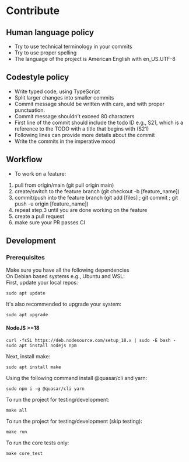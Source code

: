 # Contribute
## Human language policy
* Try to use technical terminology in your commits
* Try to use proper spelling
* The language of the project is American English with en_US.UTF-8
## Codestyle policy
* Write typed code, using TypeScript
* Split larger changes into smaller commits
* Commit message should be written with care, and with proper punctuation.
* Commit message shouldn't exceed 80 characters
* First line of the commit should include the todo ID e.g., S21, which is a reference to the TODO with a title that begins with (S21)
* Following lines can provide more details about the commit
* Write the commits in the imperative mood
## Workflow
* To work on a feature:
1. pull from origin/main (git pull origin main)
2. create/switch to the feature branch (git checkout -b [feature_name])
3. commit/push into the feature branch (git add [files] ; git commit ; git push -u origin [feature_name])
4. repeat step.3 until you are done working on the feature
4. create a pull request
5. make sure your PR passes CI
## Development
### Prerequisites
Make sure you have all the following dependencies <br />
On Debian based systems e.g., Ubuntu and WSL: <br />
First, update your local repos:
```console
sudo apt update
```
It's also recommended to upgrade your system: 
```console
sudo apt upgrade
```
#### NodeJS >=18
```console
curl -fsSL https://deb.nodesource.com/setup_18.x | sudo -E bash -
sudo apt install nodejs npm
```
Next, install make:
```console
sudo apt install make
```
Using the following command install @quasar/cli and yarn:
```console
sudo npm i -g @quasar/cli yarn
```
To run the project for testing/development:
```console
make all
```
To run the project for testing/development (skip testing):
```console
make run
```
To run the core tests only:
```console
make core_test
```
